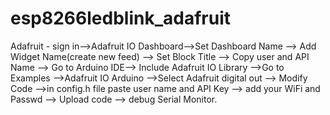 # esp8266ledblink_adafruit

Adafruit - sign in-->Adafruit IO Dashboard-->Set Dashboard Name --> Add Widget Name(create new feed) --> Set Block Title --> Copy user and API Name --> Go to Arduino IDE--> Include Adafruit IO Library -->Go to Examples -->Adafruit IO Arduino -->Select Adafruit digital out --> Modify Code -->in config.h file paste user name and API Key --> add your WiFi and Passwd --> Upload code --> debug Serial Monitor.
